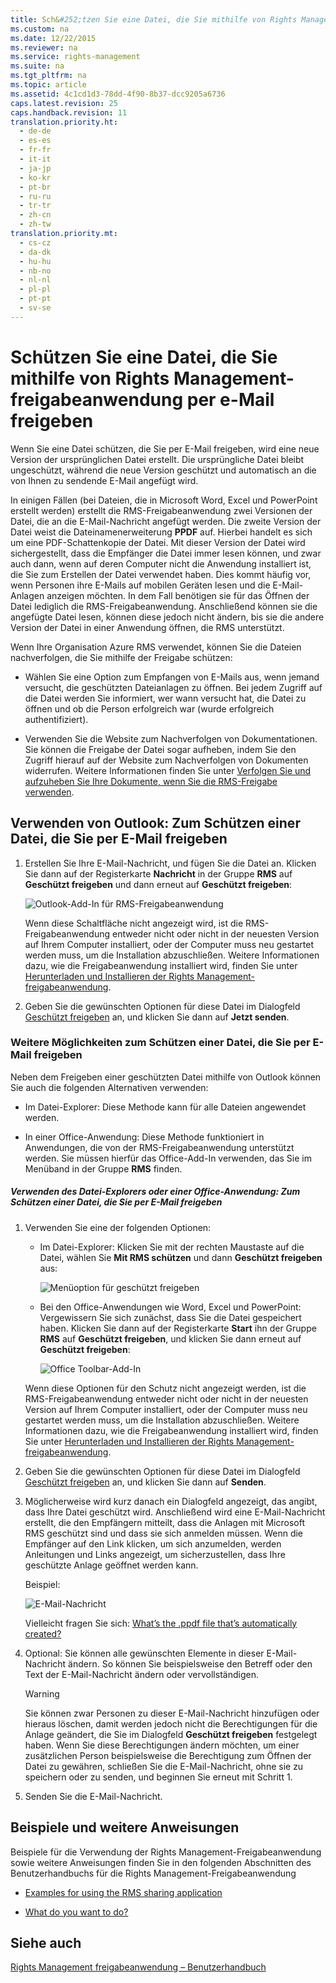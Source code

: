 ```yaml
---
title: Sch&#252;tzen Sie eine Datei, die Sie mithilfe von Rights Management-freigabeanwendung per e-Mail freigeben
ms.custom: na
ms.date: 12/22/2015
ms.reviewer: na
ms.service: rights-management
ms.suite: na
ms.tgt_pltfrm: na
ms.topic: article
ms.assetid: 4c1cd1d3-78dd-4f90-8b37-dcc9205a6736
caps.latest.revision: 25
caps.handback.revision: 11
translation.priority.ht: 
  - de-de
  - es-es
  - fr-fr
  - it-it
  - ja-jp
  - ko-kr
  - pt-br
  - ru-ru
  - tr-tr
  - zh-cn
  - zh-tw
translation.priority.mt: 
  - cs-cz
  - da-dk
  - hu-hu
  - nb-no
  - nl-nl
  - pl-pl
  - pt-pt
  - sv-se
---
```

# Sch&#252;tzen Sie eine Datei, die Sie mithilfe von Rights Management-freigabeanwendung per e-Mail freigeben
Wenn Sie eine Datei schützen, die Sie per E-Mail freigeben, wird eine neue Version der ursprünglichen Datei erstellt. Die ursprüngliche Datei bleibt ungeschützt, während die neue Version geschützt und automatisch an die von Ihnen zu sendende E-Mail angefügt wird.

In einigen Fällen (bei Dateien, die in Microsoft Word, Excel und PowerPoint erstellt werden) erstellt die RMS-Freigabeanwendung zwei Versionen der Datei, die an die E-Mail-Nachricht angefügt werden. Die zweite Version der Datei weist die Dateinamenerweiterung **PPDF** auf. Hierbei handelt es sich um eine PDF-Schattenkopie der Datei. Mit dieser Version der Datei wird sichergestellt, dass die Empfänger die Datei immer lesen können, und zwar auch dann, wenn auf deren Computer nicht die Anwendung installiert ist, die Sie zum Erstellen der Datei verwendet haben. Dies kommt häufig vor, wenn Personen ihre E-Mails auf mobilen Geräten lesen und die E-Mail-Anlagen anzeigen möchten. In dem Fall benötigen sie für das Öffnen der Datei lediglich die RMS-Freigabeanwendung. Anschließend können sie die angefügte Datei lesen, können diese jedoch nicht ändern, bis sie die andere Version der Datei in einer Anwendung öffnen, die RMS unterstützt.

Wenn Ihre Organisation Azure RMS verwendet, können Sie die Dateien nachverfolgen, die Sie mithilfe der Freigabe schützen:

-   Wählen Sie eine Option zum Empfangen von E-Mails aus, wenn jemand versucht, die geschützten Dateianlagen zu öffnen. Bei jedem Zugriff auf die Datei werden Sie informiert, wer wann versucht hat, die Datei zu öffnen und ob die Person erfolgreich war (wurde erfolgreich authentifiziert).

-   Verwenden Sie die Website zum Nachverfolgen von Dokumentationen. Sie können die Freigabe der Datei sogar aufheben, indem Sie den Zugriff hierauf auf der Website zum Nachverfolgen von Dokumenten widerrufen. Weitere Informationen finden Sie unter [Verfolgen Sie und aufzuheben Sie Ihre Dokumente, wenn Sie die RMS-Freigabe verwenden](../../ems/RMS_Client/Track-and-revoke-your-documents-when-you-use-the-RMS-sharing-application.md).

## Verwenden von Outlook: Zum Schützen einer Datei, die Sie per E-Mail freigeben

1.  Erstellen Sie Ihre E-Mail-Nachricht, und fügen Sie die Datei an. Klicken Sie dann auf der Registerkarte **Nachricht** in der Gruppe **RMS** auf **Geschützt freigeben** und dann erneut auf **Geschützt freigeben**:

    ![Outlook-Add-In für RMS-Freigabeanwendung](../../ems/RMS_Client/media/ADRMS_MSRMSApp_SP_OutlookToolbar.png "ADRMS_MSRMSApp_SP_OutlookToolbar")

    Wenn diese Schaltfläche nicht angezeigt wird, ist die RMS-Freigabeanwendung entweder nicht oder nicht in der neuesten Version auf Ihrem Computer installiert, oder der Computer muss neu gestartet werden muss, um die Installation abzuschließen. Weitere Informationen dazu, wie die Freigabeanwendung installiert wird, finden Sie unter [Herunterladen und Installieren der Rights Management-freigabeanwendung](../../ems/RMS_Client/Download-and-install-the-Rights-Management-sharing-application.md).

2.  Geben Sie die gewünschten Optionen für diese Datei im Dialogfeld [Geschützt freigeben](http://technet.microsoft.com/library/dn574738.aspx) an, und klicken Sie dann auf **Jetzt senden**.

### Weitere Möglichkeiten zum Schützen einer Datei, die Sie per E-Mail freigeben
Neben dem Freigeben einer geschützten Datei mithilfe von Outlook können Sie auch die folgenden Alternativen verwenden:

-   Im Datei-Explorer: Diese Methode kann für alle Dateien angewendet werden.

-   In einer Office-Anwendung: Diese Methode funktioniert in Anwendungen, die von der RMS-Freigabeanwendung unterstützt werden. Sie müssen hierfür das Office-Add-In verwenden, das Sie im Menüband in der Gruppe **RMS** finden.

##### Verwenden des Datei-Explorers oder einer Office-Anwendung: Zum Schützen einer Datei, die Sie per E-Mail freigeben

1.  Verwenden Sie eine der folgenden Optionen:

    -   Im Datei-Explorer: Klicken Sie mit der rechten Maustaste auf die Datei, wählen Sie **Mit RMS schützen** und dann **Geschützt freigeben** aus:

        ![Menüoption für geschützt freigeben](../../ems/RMS_Client/media/ADRMS_MSRMSApp_ShareProtectedMenu.png "ADRMS_MSRMSApp_ShareProtectedMenu")

    -   Bei den Office-Anwendungen wie Word, Excel und PowerPoint: Vergewissern Sie sich zunächst, dass Sie die Datei gespeichert haben. Klicken Sie dann auf der Registerkarte **Start** ihn der Gruppe **RMS** auf **Geschützt freigeben**, und klicken Sie dann erneut auf **Geschützt freigeben**:

        ![Office Toolbar-Add-In](../../ems/RMS_Client/media/ADRMS_MSRMSApp_SP_OfficeToolbar.png "ADRMS_MSRMSApp_SP_OfficeToolbar")

    Wenn diese Optionen für den Schutz nicht angezeigt werden, ist die RMS-Freigabeanwendung entweder nicht oder nicht in der neuesten Version auf Ihrem Computer installiert, oder der Computer muss neu gestartet werden muss, um die Installation abzuschließen. Weitere Informationen dazu, wie die Freigabeanwendung installiert wird, finden Sie unter [Herunterladen und Installieren der Rights Management-freigabeanwendung](../../ems/RMS_Client/Download-and-install-the-Rights-Management-sharing-application.md).

2.  Geben Sie die gewünschten Optionen für diese Datei im Dialogfeld [Geschützt freigeben](http://technet.microsoft.com/library/dn574738.aspx) an, und klicken Sie dann auf **Senden**.

3.  Möglicherweise wird kurz danach ein Dialogfeld angezeigt, das angibt, dass Ihre Datei geschützt wird. Anschließend wird eine E-Mail-Nachricht erstellt, die den Empfängern mitteilt, dass die Anlagen mit Microsoft RMS geschützt sind und dass sie sich anmelden müssen. Wenn die Empfänger auf den Link klicken, um sich anzumelden, werden Anleitungen und Links angezeigt, um sicherzustellen, dass Ihre geschützte Anlage geöffnet werden kann.

    Beispiel:

    ![E-Mail-Nachricht](../../ems/RMS_Client/media/ADRMS_MSRMSApp_EmailMessage.PNG "ADRMS_MSRMSApp_EmailMessage")

    Vielleicht fragen Sie sich: [What’s the .ppdf file that’s automatically created?](../../ems/RMS_Client/Dialog-box-options-for-the-Rights-Management-sharing-application.md#BKMK_PPDF)

4.  Optional: Sie können alle gewünschten Elemente in dieser E-Mail-Nachricht ändern. So können Sie beispielsweise den Betreff oder den Text der E-Mail-Nachricht ändern oder vervollständigen.

    > [!WARNING]
    > Sie können zwar Personen zu dieser E-Mail-Nachricht hinzufügen oder hieraus löschen, damit werden jedoch nicht die Berechtigungen für die Anlage geändert, die Sie im Dialogfeld **Geschützt freigeben** festgelegt haben. Wenn Sie diese Berechtigungen ändern möchten, um einer zusätzlichen Person beispielsweise die Berechtigung zum Öffnen der Datei zu gewähren, schließen Sie die E-Mail-Nachricht, ohne sie zu speichern oder zu senden, und beginnen Sie erneut mit Schritt 1.

5.  Senden Sie die E-Mail-Nachricht.

## Beispiele und weitere Anweisungen
Beispiele für die Verwendung der Rights Management-Freigabeanwendung sowie weitere Anweisungen finden Sie in den folgenden Abschnitten des Benutzerhandbuchs für die Rights Management-Freigabeanwendung

-   [Examples for using the RMS sharing application](../../ems/RMS_Client/Rights-Management-sharing-application-user-guide.md#BKMK_SharingExamples)

-   [What do you want to do?](../../ems/RMS_Client/Rights-Management-sharing-application-user-guide.md#BKMK_SharingInstructions)

## Siehe auch
[Rights Management freigabeanwendung – Benutzerhandbuch](../../ems/RMS_Client/Rights-Management-sharing-application-user-guide.md)

